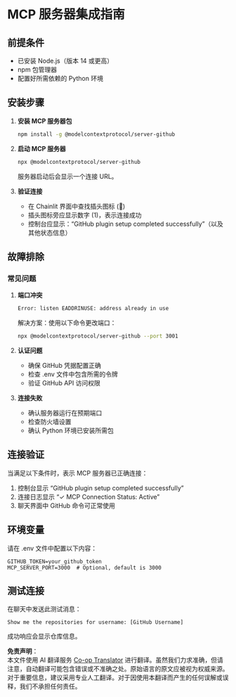 <!--
CO_OP_TRANSLATOR_METADATA:
{
  "original_hash": "c4be907703b836d1a1c360db20da4de9",
  "translation_date": "2025-07-12T14:14:42+00:00",
  "source_file": "11-mcp/code_samples/github-mcp/MCP_SETUP.md",
  "language_code": "zh"
}
-->
# MCP 服务器集成指南

## 前提条件
- 已安装 Node.js（版本 14 或更高）
- npm 包管理器
- 配置好所需依赖的 Python 环境

## 安装步骤

1. **安装 MCP 服务器包**  
   ```bash
   npm install -g @modelcontextprotocol/server-github
   ```

2. **启动 MCP 服务器**  
   ```bash
   npx @modelcontextprotocol/server-github
   ```  
   服务器启动后会显示一个连接 URL。

3. **验证连接**  
   - 在 Chainlit 界面中查找插头图标 (🔌)  
   - 插头图标旁应显示数字 (1)，表示连接成功  
   - 控制台应显示：“GitHub plugin setup completed successfully”（以及其他状态信息）

## 故障排除

### 常见问题

1. **端口冲突**  
   ```bash
   Error: listen EADDRINUSE: address already in use
   ```  
   解决方案：使用以下命令更改端口：  
   ```bash
   npx @modelcontextprotocol/server-github --port 3001
   ```

2. **认证问题**  
   - 确保 GitHub 凭据配置正确  
   - 检查 .env 文件中包含所需的令牌  
   - 验证 GitHub API 访问权限

3. **连接失败**  
   - 确认服务器运行在预期端口  
   - 检查防火墙设置  
   - 确认 Python 环境已安装所需包

## 连接验证

当满足以下条件时，表示 MCP 服务器已正确连接：  
1. 控制台显示 “GitHub plugin setup completed successfully”  
2. 连接日志显示 “✓ MCP Connection Status: Active”  
3. 聊天界面中 GitHub 命令可正常使用

## 环境变量

请在 .env 文件中配置以下内容：  
```
GITHUB_TOKEN=your_github_token
MCP_SERVER_PORT=3000  # Optional, default is 3000
```

## 测试连接

在聊天中发送此测试消息：  
```
Show me the repositories for username: [GitHub Username]
```  
成功响应会显示仓库信息。

**免责声明**：  
本文件使用 AI 翻译服务 [Co-op Translator](https://github.com/Azure/co-op-translator) 进行翻译。虽然我们力求准确，但请注意，自动翻译可能包含错误或不准确之处。原始语言的原文应被视为权威来源。对于重要信息，建议采用专业人工翻译。对于因使用本翻译而产生的任何误解或误释，我们不承担任何责任。